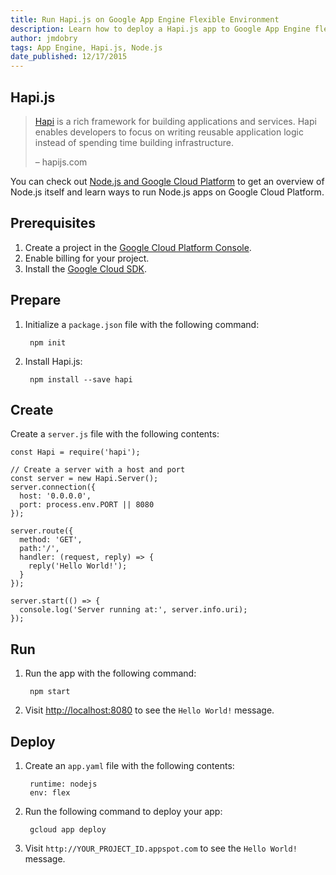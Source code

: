 ```yaml
---
title: Run Hapi.js on Google App Engine Flexible Environment
description: Learn how to deploy a Hapi.js app to Google App Engine flexible environment
author: jmdobry
tags: App Engine, Hapi.js, Node.js
date_published: 12/17/2015
---
```

## Hapi.js

> [Hapi][hapi] is a rich framework for building applications and
> services. Hapi enables developers to focus on writing reusable application
> logic instead of spending time building infrastructure.
>
> – hapijs.com

You can check out [Node.js and Google Cloud Platform][nodejs-gcp] to get an
overview of Node.js itself and learn ways to run Node.js apps on Google Cloud
Platform.

## Prerequisites

1. Create a project in the [Google Cloud Platform Console](https://console.cloud.google.com/).
1. Enable billing for your project.
1. Install the [Google Cloud SDK](https://cloud.google.com/sdk/).

## Prepare

1. Initialize a `package.json` file with the following command:

        npm init

1. Install Hapi.js:

        npm install --save hapi

## Create

Create a `server.js` file with the following contents:

    const Hapi = require('hapi');

    // Create a server with a host and port
    const server = new Hapi.Server();
    server.connection({
      host: '0.0.0.0',
      port: process.env.PORT || 8080
    });

    server.route({
      method: 'GET',
      path:'/',
      handler: (request, reply) => {
        reply('Hello World!');
      }
    });

    server.start(() => {
      console.log('Server running at:', server.info.uri);
    });

## Run

1. Run the app with the following command:

        npm start

1. Visit [http://localhost:8080](http://localhost:8080) to see the `Hello World!`
message.

## Deploy

1. Create an `app.yaml` file with the following contents:

        runtime: nodejs
        env: flex

1. Run the following command to deploy your app:

        gcloud app deploy

1. Visit `http://YOUR_PROJECT_ID.appspot.com` to see the `Hello World!` message.

[hapi]: http://hapijs.com/
[nodejs-gcp]: running-nodejs-on-google-cloud
